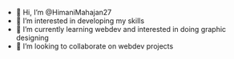 - 👋 Hi, I’m @HimaniMahajan27
- 👀 I’m interested in developing my skills
- 🌱 I’m currently learning webdev and interested in doing graphic designing
- 💞️ I’m looking to collaborate on webdev projects 
<!---
HimaniMahajan27/HimaniMahajan27 is a ✨ special ✨ repository because its `README.md` (this file) appears on your GitHub profile.
You can click the Preview link to take a look at your changes.
--->

